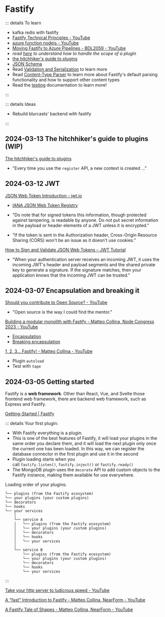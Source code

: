 # Fastify <Tag variant='total' value="7 h" />

::: details To learn

- kafka redis with fastify
- [Fastify Technical Principles - YouTube](https://www.youtube.com/watch?v=43X1VqlZTQ8)
- [azure function nodejs - YouTube](https://www.youtube.com/results?search_query=azure+function+nodejs)
- [Moving Fastify to Azure Pipelines - BDL2059 - YouTube](https://www.youtube.com/watch?v=HZcJ46pJ0YE)
- _read [here](https://fastify.dev/docs/latest/Reference/Plugins/#handle-the-scope) to understand how to handle the scope of a plugin_
- [the hitchhiker's guide to plugins](https://fastify.dev/docs/latest/Guides/Plugins-Guide/)
- [JSON Schema](https://json-schema.org/)
- Read [Validation and Serialization](https://fastify.dev/docs/latest/Reference/Validation-and-Serialization/) to learn more
- Read [Content-Type Parser](https://fastify.dev/docs/latest/Reference/ContentTypeParser/) to learn more about Fastify's default parsing functionality and how to support other content types
- Read the [testing](https://fastify.dev/docs/latest/Guides/Testing/) documentation to learn more!

:::

::: details Ideas

- Rebuild blurcasts' backend with fastify

:::

## 2024-03-13 The hitchhiker's guide to plugins <Tag value='0.5 h' /> (WIP)

[The hitchhiker's guide to plugins](https://fastify.dev/docs/latest/Guides/Plugins-Guide/)

- "Every time you use the `register` API, a new context is created ..."

## 2024-03-12 JWT <Tag value="1 h" />

[JSON Web Token Introduction - jwt.io](https://jwt.io/introduction)

- [IANA JSON Web Token Registry](https://www.iana.org/assignments/jwt/jwt.xhtml)

- "Do note that for signed tokens this information, though protected against tampering, is readable by anyone. Do not put secret information in the payload or header elements of a JWT unless it is encrypted."

- "If the token is sent in the Authorization header, Cross-Origin Resource Sharing (CORS) won't be an issue as it doesn't use cookies."

[How to Sign and Validate JSON Web Tokens – JWT Tutorial](https://www.freecodecamp.org/news/how-to-sign-and-validate-json-web-tokens/)

- "When your authentication server receives an incoming JWT, it uses the incoming JWT's header and payload segments and the shared private key to generate a signature. If the signature matches, then your application knows that the incoming JWT can be trusted."

## 2024-03-07 Encapsulation and breaking it <Tag value="2 h" />

[Should you contribute to Open Source? - YouTube](https://www.youtube.com/watch?v=Qo8FQapF-nU)

- "Open source is the way I could find the mentor."

[Building a modular monolith with Fastify - Matteo Collina, Node Congress 2023 - YouTube](https://www.youtube.com/watch?v=e1jkA-ee_aY&t=1s)

- [Encapsulation](https://mcollina.github.io/take-your-http-server-to-ludicrous-speed/#47)
- [Breaking encapsulation](https://mcollina.github.io/take-your-http-server-to-ludicrous-speed/#49)

[1, 2, 3... Fastify! - Matteo Collina - YouTube](https://www.youtube.com/watch?v=-X84Cq-nsLw)

- Plugin `autoload`
- Test with `tape`

## 2024-03-05 Getting started <Tag value='3.5 h' />

Fastify is a **web framework**. Other than React, Vue, and Svelte those frontend web framework, there are backend web framework, such as Express and Fastify.

[Getting-Started | Fastify](https://fastify.dev/docs/latest/Guides/Getting-Started/)

::: details
Your first plugin:

- With Fastify everything is a plugin.
- This is one of the best features of Fastify, it will load your plugins in the same order you declare them, and it will load the next plugin only once the current one has been loaded. In this way, we can register the database connector in the first plugin and use it in the second
- Plugin loading starts when you call `fastify.listen()`, `fastify.inject()` or `fastify.ready()`
- The MongoDB plugin uses the `decorate` API to add custom objects to the Fastify instance, making them available for use everywhere.

Loading order of your plugins:

```
└── plugins (from the Fastify ecosystem)
└── your plugins (your custom plugins)
└── decorators
└── hooks
└── your services
	│
	└── service A
	│   └── plugins (from the Fastify ecosystem)
	│   └── your plugins (your custom plugins)
	│   └── decorators
	│   └── hooks
	│   └── your services
	│
	└── service B
		└── plugins (from the Fastify ecosystem)
		└── your plugins (your custom plugins)
		└── decorators
		└── hooks
		└── your services
```

:::

[Take your http server to ludicrous speed - YouTube](https://www.youtube.com/watch?v=5z46jJZNe8k)

[A "fast" Introduction to Fastify - Matteo Collina, NearForm - YouTube](https://www.youtube.com/watch?v=MOvLdfUhqrU)

[A Fastify Tale of Shapes - Matteo Collina, NearForm - YouTube](https://www.youtube.com/watch?v=g-6Ig8k6Nzc)
